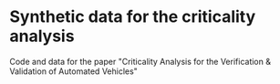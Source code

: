 # Synthetic data for the criticality analysis
Code and data for the paper "Criticality Analysis for the Verification &amp; Validation of Automated Vehicles"
